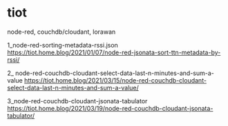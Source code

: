 # tiot
node-red, couchdb/cloudant, lorawan

1_node-red-sorting-metadata-rssi.json
https://tiot.home.blog/2021/01/07/node-red-jsonata-sort-ttn-metadata-by-rssi/

2_ node-red-couchdb-cloudant-select-data-last-n-minutes-and-sum-a-value
https://tiot.home.blog/2021/03/15/node-red-couchdb-cloudant-select-data-last-n-minutes-and-sum-a-value/

3_node-red-couchdb-cloudant-jsonata-tabulator
https://tiot.home.blog/2021/03/19/node-red-couchdb-cloudant-jsonata-tabulator/
